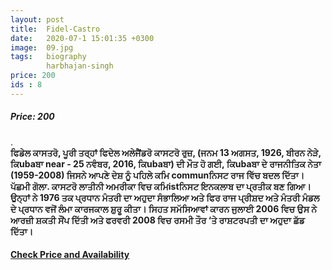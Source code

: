 ```yaml
---
layout: post
title:  Fidel-Castro
date:   2020-07-1 15:01:35 +0300
image:  09.jpg
tags:   biography
        harbhajan-singh
price: 200
ids : 8
---
```



<h5>Price: 200 </h5>.<br>

<strong>
ਫਿਡੇਲ ਕਾਸਤਰੋ, ਪੂਰੀ ਤਰ੍ਹਾਂ ਫਿਦੇਲ ਅਲੇਜੈਂਡਰੋ ਕਾਸਟਰੋ ਰੁਜ਼, (ਜਨਮ 13 ਅਗਸਤ, 1926, ਬੀਰਨ ਨੇੜੇ, ਕਿubaਬਾ near - 25 ਨਵੰਬਰ, 2016, ਕਿubaਬਾ) ਦੀ ਮੌਤ ਹੋ ਗਈ, ਕਿubaਬਾ ਦੇ ਰਾਜਨੀਤਿਕ ਨੇਤਾ (1959-2008) ਜਿਸਨੇ ਆਪਣੇ ਦੇਸ਼ ਨੂੰ ਪਹਿਲੇ ਕਮਿ communਨਿਸਟ ਰਾਜ ਵਿੱਚ ਬਦਲ ਦਿੱਤਾ। ਪੱਛਮੀ ਗੋਲਾ. ਕਾਸਟਰੋ ਲਾਤੀਨੀ ਅਮਰੀਕਾ ਵਿਚ ਕਮਿistਨਿਸਟ ਇਨਕਲਾਬ ਦਾ ਪ੍ਰਤੀਕ ਬਣ ਗਿਆ। ਉਨ੍ਹਾਂ ਨੇ 1976 ਤਕ ਪ੍ਰਧਾਨ ਮੰਤਰੀ ਦਾ ਅਹੁਦਾ ਸੰਭਾਲਿਆ ਅਤੇ ਫਿਰ ਰਾਜ ਪ੍ਰੀਸ਼ਦ ਅਤੇ ਮੰਤਰੀ ਮੰਡਲ ਦੇ ਪ੍ਰਧਾਨ ਵਜੋਂ ਲੰਮਾ ਕਾਰਜਕਾਲ ਸ਼ੁਰੂ ਕੀਤਾ। ਸਿਹਤ ਸਮੱਸਿਆਵਾਂ ਕਾਰਨ ਜੁਲਾਈ 2006 ਵਿਚ ਉਸ ਨੇ ਆਰਜ਼ੀ ਸ਼ਕਤੀ ਸੌਂਪ ਦਿੱਤੀ ਅਤੇ ਫਰਵਰੀ 2008 ਵਿਚ ਰਸਮੀ ਤੌਰ ‘ਤੇ ਰਾਸ਼ਟਰਪਤੀ ਦਾ ਅਹੁਦਾ ਛੱਡ ਦਿੱਤਾ।
</strong>


<h4><a class="add-cart cart1" href="{{ site.baseurl }}/books#8"><b>Check Price and Availability</b></a></h4>

<body>
 <script src="{{ site.baseurl }}/js/main.js"></script>
 </body>